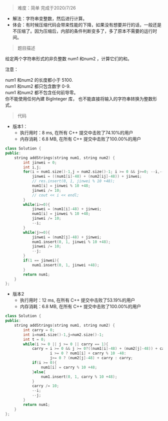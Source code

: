 > 难度：简单 完成于2020/7/26
- 解法：字符串变整数，然后进行计算。
- 体会：有时候压缩代码会带来性能的下降，如果没有想要并行的话，一般还是不压缩了。因为压缩后，内部的条件判断变多了，多了原本不需要的运行时间。
> 题目描述  


给定两个字符串形式的非负整数 num1 和num2 ，计算它们的和。  

注意：

num1 和num2 的长度都小于 5100.  
num1 和num2 都只包含数字 0-9.   
num1 和num2 都不包含任何前导零。  
你不能使用任何內建 BigInteger 库， 也不能直接将输入的字符串转换为整数形式。  
 
> 代码
- 版本1：
  - 执行用时：8 ms, 在所有 C++ 提交中击败了74.10%的用户  
  - 内存消耗：6.8 MB, 在所有 C++ 提交中击败了100.00%的用户
```cpp
class Solution {
public:
    string addStrings(string num1, string num2) {
        int jinwei = 0;
        int i,j;
        for(i = num1.size()-1,j = num2.size()-1; i >= 0 && j>=0; --i,--j){
            jinwei = ((num1[i]-48) + (num2[ij]-48)) + jinwei;
            // res.insert(0, 1, jinwei % 10 +48);
            num1[i] = jinwei % 10 +48;
            jinwei /= 10;
            // cout << i << endl;
        }
        while(i>=0){
            jinwei = (num1[i]-48) + jinwei;
            num1[i] = jinwei % 10 +48;
            jinwei /= 10;
            --i;
        }
        while(j>=0){
            jinwei = (num2[j]-48) + jinwei;
            num1.insert(0, 1, jinwei % 10 +48);
            jinwei /= 10;
            --j;
        }
        if(1 == jinwei){
            num1.insert(0, 1, jinwei +48);
        }
        return num1;
    }
};
```


- 版本2
  - 执行用时：12 ms, 在所有 C++ 提交中击败了53.19%的用户  
  - 内存消耗：6.8 MB, 在所有 C++ 提交中击败了100.00%的用户
```cpp
class Solution {
public:
    string addStrings(string num1, string num2) {
        int carry = 0;
        int i=num1.size()-1,j=num2.size()-1;
        int t = 0;
        while(i >= 0 || j >= 0 || carry == 1){
            carry = i >= 0 && j >= 0?((num1[i]-48) + (num2[j]-48)) + carry:
                    i >= 0 ? num1[i] + carry % 10 -48:
                    j>= 0 ? (num2[j]-48) + carry : carry;
            if(i >= 0){
                num1[i] = carry % 10 +48;
            }else{
                num1.insert(0, 1, carry % 10 +48);
            }
            carry /= 10;
            --i;
            --j;
        }
        return num1;
    }
};

```